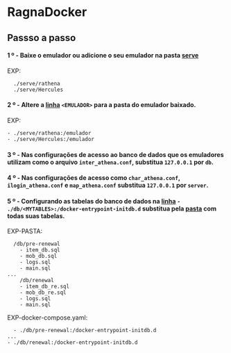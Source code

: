 # RagnaDocker

## Passso a passo

#### 1 º - Baixe o emulador ou adicione o seu emulador na pasta [serve](https://github.com/FranciscoWallison/RagnaDockerCompose/tree/main/serve) 
EXP: 
````
  ./serve/rathena
  ./serve/Hercules
````
#### 2 º - Altere a [linha](https://github.com/FranciscoWallison/RagnaDockerCompose/blob/main/docker-compose.yaml#L15) ````<EMULADOR>```` para a pasta do emulador baixado.
EXP: 
````
- ./serve/rathena:/emulador
- ./serve/Hercules:/emulador
````
#### 3 º - Nas configurações de acesso ao banco de dados que os emuladores utilizam como o arquivo ````inter_athena.conf````, substitua ````127.0.0.1```` por ````db````.
#### 4 º - Nas configurações de acesso como ````char_athena.conf````, ````ilogin_athena.conf```` e ````map_athena.conf```` substitua ````127.0.0.1```` por ````server````.
#### 5 º - Configurando as tabelas do banco de dados na [linha](https://github.com/FranciscoWallison/RagnaDockerCompose/blob/main/docker-compose.yaml#L37) ````- ./db/<MYTABLES>:/docker-entrypoint-initdb.d```` substitua pela [pasta](https://github.com/FranciscoWallison/RagnaDockerCompose/tree/main/db) com todas suas tabelas.


EXP-PASTA: 
````
  /db/pre-renewal
    - item_db.sql
    - mob_db.sql
    - logs.sql
    - main.sql
...
    /db/renewal
    - item_db_re.sql
    - mob_db_re.sql
    - logs.sql
    - main.sql
````
EXP-docker-compose.yaml: 
````
  - ./db/pre-renewal:/docker-entrypoint-initdb.d
...
- ./db/renewal:/docker-entrypoint-initdb.d
````
